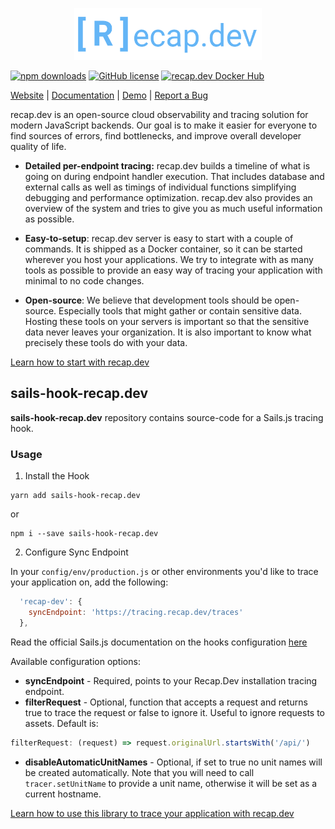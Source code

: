<p align="center">
  <a href="https://recap.dev" target="_blank" align="center">
    <img src=".github/assets/logo.svg" width="300">
  </a>
  <br />
</p>

[![npm downloads](https://img.shields.io/npm/dw/sails-hook-recap-dev)](https://www.npmjs.com/package/sails-hook-recap-dev) [![GitHub license](https://img.shields.io/badge/license-MIT-blue.svg)](https://github.com/infinite-cat/sails-hook-recap-dev/blob/master/LICENSE) [![recap.dev Docker Hub](https://img.shields.io/badge/Docker%20Hub-recapdev%2Fserver-informational "recap.dev Docker Hub")](https://hub.docker.com/repository/docker/recapdev/server)

[Website](https://recap.dev) | [Documentation](https://recap.dev/docs/) | [Demo](https://demo.recap.dev/) | [Report a Bug](https://github.com/infinite-cat/recap.dev-server/issues/new)


recap.dev is an open-source cloud observability and tracing solution for modern JavaScript backends. Our goal is to make it easier for everyone to find sources of errors, find bottlenecks, and improve overall developer quality of life.

* **Detailed per-endpoint tracing:** recap.dev builds a timeline of what is going on during endpoint handler execution.
  That includes database and external calls as well as timings of individual functions simplifying debugging and performance optimization.
  recap.dev also provides an overview of the system and tries to give you as much useful information as possible.

* **Easy-to-setup**: recap.dev server is easy to start with a couple of commands. It is shipped as a Docker container, so it can be
  started wherever you host your applications. We try to integrate with as many tools as possible to provide an easy way of tracing your application with minimal to no code changes.

* **Open-source**: We believe that development tools should be open-source. Especially tools that might gather or contain sensitive data.
  Hosting these tools on your servers is important so that the sensitive data never leaves your organization. It is also important to know what precisely these tools do with your data.

[Learn how to start with recap.dev](https://recap.dev/docs/)

## sails-hook-recap.dev

**sails-hook-recap.dev** repository contains source-code for a Sails.js tracing hook. 

### Usage

1. Install the Hook

```shell
yarn add sails-hook-recap.dev
```

or

```shell
npm i --save sails-hook-recap.dev
```

2. Configure Sync Endpoint

In your `config/env/production.js` or other environments you'd like to trace your application on, add the following:
```javascript
  'recap-dev': {
    syncEndpoint: 'https://tracing.recap.dev/traces'
  },
```

Read the official Sails.js documentation on the hooks configuration [here](https://sailsjs.com/documentation/concepts/extending-sails/hooks/using-hooks#?configuring-a-hook)

Available configuration options:

- **syncEndpoint** - Required, points to your Recap.Dev installation tracing endpoint.
- **filterRequest** - Optional, function that accepts a request and returns true to trace the request or false to ignore it. Useful to ignore requests to assets. Default is:

```javascript
filterRequest: (request) => request.originalUrl.startsWith('/api/')
```

- **disableAutomaticUnitNames** - Optional, if set to true no unit names will be created automatically. 
  Note that you will need to call `tracer.setUnitName` to provide a unit name, otherwise it will be set as a current hostname.

[Learn how to use this library to trace your application with recap.dev](https://recap.dev/docs/tracing)
